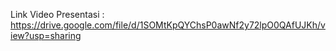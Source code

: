 Link Video Presentasi : https://drive.google.com/file/d/1SOMtKpQYChsP0awNf2y72lpO0QAfUJKh/view?usp=sharing

